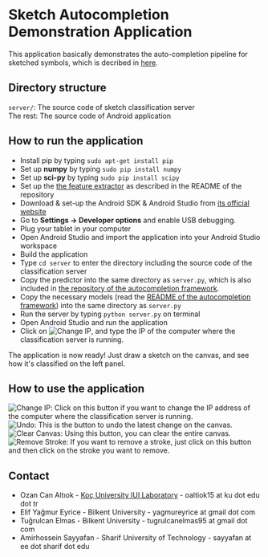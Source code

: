 # Sketch Autocompletion Demonstration Application
This application basically demonstrates the auto-completion pipeline for sketched symbols, which is decribed in 
[here](http://iui.ku.edu.tr/sezgin_publications/2012/PR%202012%20Sezgin.pdf).

## Directory structure
`server/`: The source code of sketch classification server<br>
The rest: The source code of Android application

## How to run the application
* Install pip by typing `sudo apt-get install pip`
* Set up **numpy** by typing `sudo pip install numpy`
* Set up **sci-py** by typing `sudo pip install scipy`
* Set up the [the feature extractor](https://github.com/ozymaxx/sketchfe) as described in the README of the repository
* Download & set-up the Android SDK & Android Studio from [its official website](https://developer.android.com/studio/index.html)
* Go to **Settings -> Developer options** and enable USB debugging.
* Plug your tablet in your computer
* Open Android Studio and import the application into your Android Studio workspace
* Build the application
* Type `cd server` to enter the directory including the source code of the classification server
* Copy the predictor into the same directory as `server.py`, which is also included in 
[the repository of the autocompletion framework]().
* Copy the necessary models (read the [README of the autocompletion framework]()) into the same directory as `server.py`
* Run the server by typing `python server.py` on terminal
* Open Android Studio and run the application
* Click on ![Change IP](https://s21.postimg.org/fuhblt283/Screenshot_from_2016_09_05_14_00_02.png), and type the IP of the computer where the classification server is running.

The application is now ready! Just draw a sketch on the canvas, and see how it's classified on the left panel.

## How to use the application
![Change IP](https://s21.postimg.org/fuhblt283/Screenshot_from_2016_09_05_14_00_02.png): Click on this button if you want to change the IP address of the computer where the classification server is running.<br>
![Undo](https://s21.postimg.org/ofanczceb/Screenshot_from_2016_09_05_14_03_03.png): This is the button to undo the latest change on the canvas.
![Clear Canvas](https://s21.postimg.org/j5a9zfhj7/Screenshot_from_2016_09_05_14_03_16.png): Using this button, you can clear the entire canvas.
![Remove Stroke](https://s21.postimg.org/6nz0yiwzn/Screenshot_from_2016_09_05_14_02_53.png): If you want to remove a stroke, just click on this button and then click on the stroke you want to remove.

## Contact
* Ozan Can Altıok - [Koç University IUI Laboratory](http://iui.ku.edu.tr) - oaltiok15 at ku dot edu dot tr
* Elif Yağmur Eyrice - Bilkent University - yagmureyrice at gmail dot com
* Tuğrulcan Elmas - Bilkent University - tugrulcanelmas95 at gmail dot com
* Amirhossein Sayyafan - Sharif University of Technology - sayyafan at ee dot sharif dot edu

